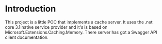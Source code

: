 # Introduction 
This project is a little POC that implements a cache server. It uses the .net core 3.1 native service provider and it's is based on Microsoft.Extensions.Caching.Memory.
There server has got a Swagger API client documentation. 